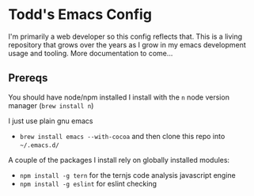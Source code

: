 # Todd's Emacs Config #

I'm primarily a web developer so this config reflects that.  This is a living repository that grows over the years as I grow in my emacs development usage and tooling.  More documentation to come...

## Prereqs

You should have node/npm installed  I install with the `n` node version manager (`brew install n`)

I just use plain gnu emacs

- `brew install emacs --with-cocoa` and then clone this repo into `~/.emacs.d/`

A couple of the packages I install rely on globally installed modules:

- `npm install -g tern` for the ternjs code analysis javascript engine
- `npm install -g eslint` for eslint checking

